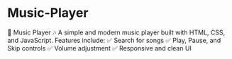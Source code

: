# Music-Player
🎵 Music Player 🎶 A simple and modern music player built with HTML, CSS, and JavaScript. Features include: ✅ Search for songs ✅ Play, Pause, and Skip controls ✅ Volume adjustment ✅ Responsive and clean UI

